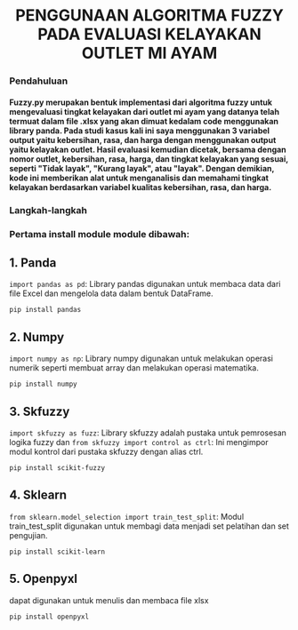 <p align="center">
  <h1 align="center">PENGGUNAAN ALGORITMA FUZZY PADA EVALUASI KELAYAKAN OUTLET MI AYAM</h1>
</p>

### Pendahuluan
<h4>
Fuzzy.py merupakan bentuk implementasi dari algoritma fuzzy untuk mengevaluasi tingkat kelayakan dari outlet mi ayam yang datanya telah termuat dalam file .xlsx yang akan dimuat kedalam code menggunakan library panda. Pada studi kasus kali ini saya menggunakan 3 variabel output yaitu kebersihan, rasa, dan harga dengan menggunakan output yaitu kelayakan outlet. Hasil evaluasi kemudian dicetak, bersama dengan nomor outlet, kebersihan, rasa, harga, dan tingkat kelayakan yang sesuai, seperti "Tidak layak", "Kurang layak", atau "layak". Dengan demikian, kode ini memberikan alat untuk menganalisis dan memahami tingkat kelayakan berdasarkan variabel kualitas kebersihan, rasa, dan harga.
</h4>

### Langkah-langkah 

### Pertama install module module dibawah:
## 1. Panda
`import pandas as pd`: Library pandas digunakan untuk membaca data dari file Excel dan mengelola data dalam bentuk DataFrame.
```
pip install pandas
```
## 2. Numpy
`import numpy as np`: Library numpy digunakan untuk melakukan operasi numerik seperti membuat array dan melakukan operasi matematika.
```
pip install numpy
```
## 3. Skfuzzy
`import skfuzzy as fuzz`: Library skfuzzy adalah pustaka untuk pemrosesan logika fuzzy dan `from skfuzzy import control as ctrl`: Ini mengimpor modul kontrol dari pustaka skfuzzy dengan alias ctrl.
```
pip install scikit-fuzzy
```
## 4. Sklearn
`from sklearn.model_selection import train_test_split`: Modul train_test_split digunakan untuk membagi data menjadi set pelatihan dan set pengujian.
```
pip install scikit-learn
```
## 5. Openpyxl
dapat digunakan untuk menulis dan membaca file xlsx
```
pip install openpyxl
```

